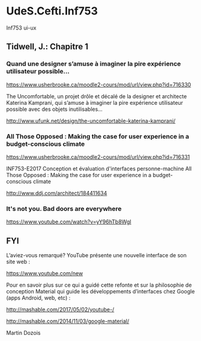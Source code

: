 # UdeS.Cefti.Inf753
Inf753 ui-ux

## Tidwell, J.: Chapitre 1

### Quand une designer s’amuse à imaginer la pire expérience utilisateur possible…

https://www.usherbrooke.ca/moodle2-cours/mod/url/view.php?id=716330

The Uncomfortable, un projet drôle et décalé de la designer et architecte Katerina Kamprani, qui s’amuse à imaginer la pire expérience utilisateur possible avec des objets inutilisables…

http://www.ufunk.net/design/the-uncomfortable-katerina-kamprani/

### All Those Opposed : Making the case for user experience in a budget-conscious climate

https://www.usherbrooke.ca/moodle2-cours/mod/url/view.php?id=716331

INF753-E2017 Conception et évaluation d'interfaces personne-machine
All Those Opposed : Making the case for user experience in a budget-conscious climate

http://www.ddj.com/architect/184411634

### It's not you. Bad doors are everywhere

https://www.youtube.com/watch?v=yY96hTb8WgI

## FYI

L’aviez-vous remarqué? YouTube présente une nouvelle interface de son site web :

https://www.youtube.com/new

Pour en savoir plus sur ce qui a guidé cette refonte et sur la philosophie de conception Material qui guide les développements d’interfaces chez Google (apps Android, web, etc) :

http://mashable.com/2017/05/02/youtube-/

http://mashable.com/2014/11/03/google-material/

Martin Dozois

